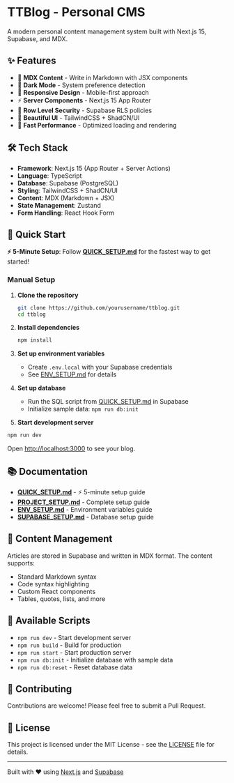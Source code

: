 # TTBlog - Personal CMS

A modern personal content management system built with Next.js 15, Supabase, and MDX.

## ✨ Features

- 📝 **MDX Content** - Write in Markdown with JSX components
- 🌙 **Dark Mode** - System preference detection
- 📱 **Responsive Design** - Mobile-first approach  
- ⚡ **Server Components** - Next.js 15 App Router
- 🔐 **Row Level Security** - Supabase RLS policies
- 🎨 **Beautiful UI** - TailwindCSS + ShadCN/UI
- 🚀 **Fast Performance** - Optimized loading and rendering

## 🛠 Tech Stack

- **Framework**: Next.js 15 (App Router + Server Actions)
- **Language**: TypeScript
- **Database**: Supabase (PostgreSQL)
- **Styling**: TailwindCSS + ShadCN/UI
- **Content**: MDX (Markdown + JSX)
- **State Management**: Zustand
- **Form Handling**: React Hook Form

## 🚀 Quick Start

**⚡ 5-Minute Setup**: Follow **[QUICK_SETUP.md](./QUICK_SETUP.md)** for the fastest way to get started!

### Manual Setup

1. **Clone the repository**
   ```bash
   git clone https://github.com/yourusername/ttblog.git
   cd ttblog
   ```

2. **Install dependencies**
   ```bash
   npm install
   ```

3. **Set up environment variables**
   - Create `.env.local` with your Supabase credentials
   - See [ENV_SETUP.md](./ENV_SETUP.md) for details

4. **Set up database**
   - Run the SQL script from [QUICK_SETUP.md](./QUICK_SETUP.md) in Supabase
   - Initialize sample data: `npm run db:init`

5. **Start development server**
```bash
npm run dev
```

Open [http://localhost:3000](http://localhost:3000) to see your blog.

## 📚 Documentation

- **[QUICK_SETUP.md](./QUICK_SETUP.md)** - ⚡ 5-minute setup guide
- **[PROJECT_SETUP.md](./PROJECT_SETUP.md)** - Complete setup guide
- **[ENV_SETUP.md](./ENV_SETUP.md)** - Environment variables guide  
- **[SUPABASE_SETUP.md](./SUPABASE_SETUP.md)** - Database setup guide

## 📝 Content Management

Articles are stored in Supabase and written in MDX format. The content supports:

- Standard Markdown syntax
- Code syntax highlighting  
- Custom React components
- Tables, quotes, lists, and more

## 🔧 Available Scripts

- `npm run dev` - Start development server
- `npm run build` - Build for production
- `npm run start` - Start production server
- `npm run db:init` - Initialize database with sample data
- `npm run db:reset` - Reset database data

## 🤝 Contributing

Contributions are welcome! Please feel free to submit a Pull Request.

## 📄 License

This project is licensed under the MIT License - see the [LICENSE](LICENSE) file for details.

---

Built with ❤️ using [Next.js](https://nextjs.org) and [Supabase](https://supabase.com)
